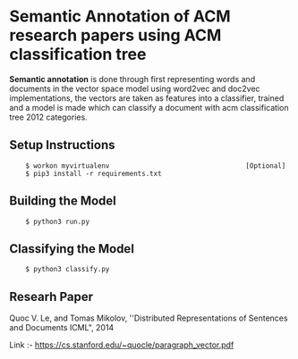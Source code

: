 # Semantic Annotation of ACM research papers using ACM classification tree

**Semantic annotation** is done through first representing words and documents in the vector space model using word2vec and doc2vec implementations, the vectors are taken as features into a classifier, trained and a model is made which can classify a document with acm classification tree 2012 categories.

## Setup Instructions
```
    $ workon myvirtualenv                                  [Optional]
	$ pip3 install -r requirements.txt
```

## Building the Model
```
    $ python3 run.py
```

## Classifying the Model
```
    $ python3 classify.py
```

## Researh Paper
Quoc V. Le, and Tomas Mikolov, ''Distributed Representations of Sentences and Documents ICML", 2014

Link :- https://cs.stanford.edu/~quocle/paragraph_vector.pdf
